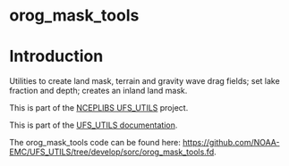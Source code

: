 
# orog_mask_tools

# Introduction

Utilities to create land mask, terrain and gravity wave drag fields;
set lake fraction and depth; creates an inland land mask.

This is part of the [NCEPLIBS
UFS_UTILS](https://github.com/NOAA-EMC/UFS_UTILS) project.

This is part of the <a href="../index.html">UFS_UTILS documentation</a>.

The orog_mask_tools code can be found here:
https://github.com/NOAA-EMC/UFS_UTILS/tree/develop/sorc/orog_mask_tools.fd.

